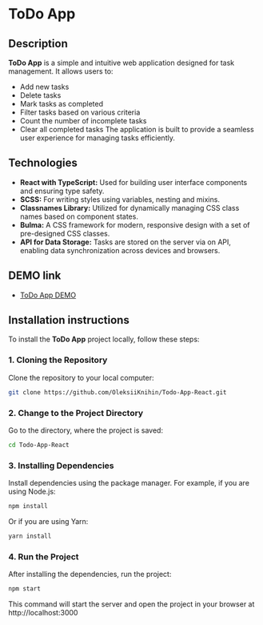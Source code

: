 # ToDo App

## Description

**ToDo App** is a simple and intuitive web application designed for task management. It allows users to:

- Add new tasks
- Delete tasks
- Mark tasks as completed
- Filter tasks based on various criteria
- Count the number of incomplete tasks
- Clear all completed tasks
  The application is built to provide a seamless user experience for managing tasks efficiently.

## Technologies

- **React with TypeScript:** Used for building user interface components and ensuring type safety.
- **SCSS:** For writing styles using variables, nesting and mixins.
- **Classnames Library:** Utilized for dynamically managing CSS class names based on component states.
- **Bulma:** A CSS framework for modern, responsive design with a set of pre-designed CSS classes.
- **API for Data Storage:** Tasks are stored on the server via on API, enabling data synchronization across devices and browsers.

## DEMO link

- [ToDo App DEMO](https://oleksiiknihin.github.io/Todo-App-React/)

## Installation instructions

To install the **ToDo App** project locally, follow these steps:

### 1. Cloning the Repository

Clone the repository to your local computer:

```bash
git clone https://github.com/OleksiiKnihin/Todo-App-React.git
```

### 2. Change to the Project Directory

Go to the directory, where the project is saved:

```bash
cd Todo-App-React
```

### 3. Installing Dependencies

Install dependencies using the package manager. For example, if you are using Node.js:

```bash
npm install
```

Or if you are using Yarn:

```bash
yarn install
```

### 4. Run the Project

After installing the dependencies, run the project:

```bash
npm start
```

This command will start the server and open the project in your browser at http://localhost:3000
